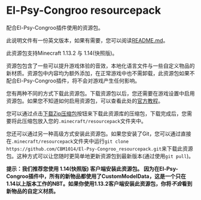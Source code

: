 # El-Psy-Congroo resourcepack
配合El-Psy-Congroo插件使用的资源包。

此说明文件有一份英文版本，如果有需要，您可以阅读[README.md](https://github.com/CBM1014/El-Psy-Congroo_resourcepack/blob/master/README.md)。

此资源包支持Minecraft 1.13.2 与 1.14(快照版)。

资源包包含了一些可以提升游戏体验的音效，本地化语言文件与一些自定义物品的新材质。资源包中内容均为额外添加，在正常游戏中也不需卸载，此资源包如果不配合El-Psy-Congroo插件，将不会对游戏产生任何影响。

您有两种不同的方式下载此资源包。下载资源包以后，您还需要在游戏设置中启用资源包。如果您不知道如何启用资源包，可以查看此处的[官方教程](https://minecraft-zh.gamepedia.com/%E6%95%99%E7%A8%8B/%E5%8A%A0%E8%BD%BD%E8%B5%84%E6%BA%90%E5%8C%85)。

您可以通过点击[下载Zip压缩包](https://github.com/CBM1014/El-Psy-Congroo_resourcepack/archive/master.zip)按钮来下载此资源库的压缩包，下载完成后，您需要将此压缩包放入您的`.minecraft/resourcepack`文件夹中。

您还可以通过另一种高级方式安装此资源包。如果您安装了Git，您可以通过直接在`.minecraft/resourcepack`文件夹中运行`git clone https://github.com/CBM1014/El-Psy-Congroo_resourcepack.git`来下载此资源包。这种方式可以让您随时更简单地更新资源包到最新版本(通过使用`git pull`)。

**提示：我们推荐您使用 1.14(快照版) 客户端安装此资源包。 因为在El-Psy-Congroo插件中，所有的新物品都使用了CustomModelData，这是一个只在1.14以上版本工作的NBT。如果你使用1.13.2客户端安装此资源包，你将*不会*看到新物品的自定义材质。**